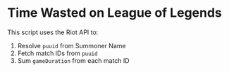 # Time Wasted on League of Legends
This script uses the Riot API to:
1. Resolve `puuid` from Summoner Name
2. Fetch match IDs from `puuid`
3. Sum `gameDuration` from each match ID
